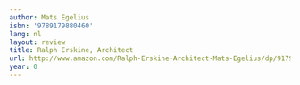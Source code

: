 ```yaml
---
author: Mats Egelius
isbn: '9789179880460'
lang: nl
layout: review
title: Ralph Erskine, Architect
url: http://www.amazon.com/Ralph-Erskine-Architect-Mats-Egelius/dp/9179880460?SubscriptionId=0VMG0VFGBMRWVRA58R02&tag=ldvd-20&linkCode=xm2&camp=2025&creative=165953&creativeASIN=9179880460
year: 0
---
```


